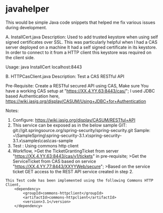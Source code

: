 javahelper
==========

This would be simple Java code snippets that helped me fix various issues during development.


A. InstallCert.java
   Description: 
        Used to add trusted keystore when using self signed certificates over SSL.
        This was particularly helpful when I had a CAS server deployed on a machine
        It had a self signed certificate in its keystore. 
        In order to connect to it from a HTTP client this keystore was required on the client side.
   
   Usage: java InstallCert localhost:8443

B. HTTPCasClient.java 
   Description: 
               Test a CAS RESTful API 

   Pre-Requisite: 
               Create a RESTful secured API using CAS,
               Make sure You have a working CAS setup at "https://XX.4.YY.63:8443/cas/";
               I used JDBC based Authentication here, https://wiki.jasig.org/display/CASUM/Using+JDBC+for+Authentication

   Notes:
   1. Configure: https://wiki.jasig.org/display/CASUM/RESTful+API
   2. This service can be exposed as in the below sample
            GIT: git://git.springsource.org/spring-security/spring-security.git
            Sample: ~\SampleSpring\spring-security-3.1.x\spring-security-3.1.x\samples\cas\cas-sample
   3. Test : Using commons http client
   4. Workflow,
   	>Get the TicketGrantingTicket from server "https://XX.4.YY.63:8443/cas/v1/tickets" in pre-requisite;
   	>Get the ServiceTicket from CAS based on service "https://XX.4.YY.77:8443/XXYYWeb/secure";
   	>Based on the service ticket GET access to the REST API service created in step 2. 


    This Test code has been implemented using the following Commons HTTP Client, 
		<dependency>
			<groupId>commons-httpclient</groupId>
			<artifactId>commons-httpclient</artifactId>
			<version>3.1</version>
		</dependency>
